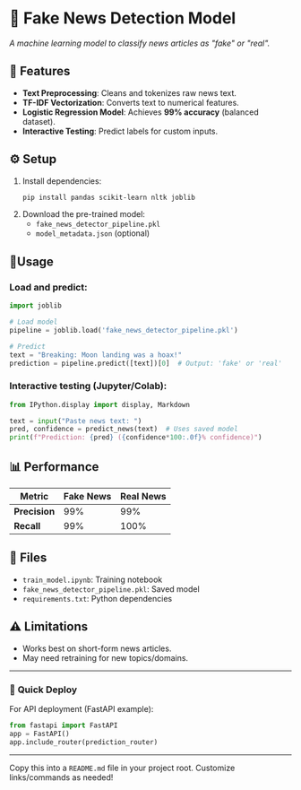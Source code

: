 # 📰 Fake News Detection Model  
*A machine learning model to classify news articles as "fake" or "real".*

## 🚀 **Features**  
- **Text Preprocessing**: Cleans and tokenizes raw news text.  
- **TF-IDF Vectorization**: Converts text to numerical features.  
- **Logistic Regression Model**: Achieves **99% accuracy** (balanced dataset).  
- **Interactive Testing**: Predict labels for custom inputs.  

## ⚙️ Setup  
1. Install dependencies:  
   ```bash
   pip install pandas scikit-learn nltk joblib
   ```
2. Download the pre-trained model:  
   - `fake_news_detector_pipeline.pkl`  
   - `model_metadata.json` (optional)  

## 🧪Usage  
### Load and predict:  
```python
import joblib

# Load model
pipeline = joblib.load('fake_news_detector_pipeline.pkl')

# Predict
text = "Breaking: Moon landing was a hoax!"
prediction = pipeline.predict([text])[0]  # Output: 'fake' or 'real'
```

### Interactive testing (Jupyter/Colab):  
```python
from IPython.display import display, Markdown

text = input("Paste news text: ")
pred, confidence = predict_news(text)  # Uses saved model
print(f"Prediction: {pred} ({confidence*100:.0f}% confidence)")
```

## 📊 **Performance**  
| Metric       | Fake News | Real News |  
|--------------|-----------|-----------|  
| **Precision**| 99%       | 99%       |  
| **Recall**   | 99%       | 100%      |  

## 📂 **Files**  
- `train_model.ipynb`: Training notebook  
- `fake_news_detector_pipeline.pkl`: Saved model  
- `requirements.txt`: Python dependencies  

## ⚠️ **Limitations**  
- Works best on short-form news articles.  
- May need retraining for new topics/domains.  

---

### 🔗 **Quick Deploy**  
For API deployment (FastAPI example):  
```python
from fastapi import FastAPI  
app = FastAPI()  
app.include_router(prediction_router)  
```

---

Copy this into a `README.md` file in your project root. Customize links/commands as needed! 

